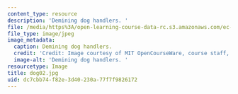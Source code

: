 ```yaml
---
content_type: resource
description: 'Demining dog handlers. '
file: /media/https%3A/open-learning-course-data-rc.s3.amazonaws.com/ec-s06-design-for-demining-spring-2007/dc7cbb74f82e3d40230a77f7f9826172_dog02.jpg
file_type: image/jpeg
image_metadata:
  caption: Demining dog handlers.
  credit: 'Credit: Image courtesy of MIT OpenCourseWare, course staff, and students.'
  image-alt: 'Demining dog handlers. '
resourcetype: Image
title: dog02.jpg
uid: dc7cbb74-f82e-3d40-230a-77f7f9826172
---
```


